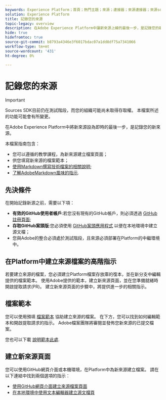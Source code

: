 ```yaml
---
keywords: Experience Platform；首頁；熱門主題；來源；連接器；來源連接器；來源sdk;sdk; SDK
solution: Experience Platform
title: 記錄您的來源
topic-legacy: overview
description: 在Adobe Experience Platform中讓新來源上線的最後一步，是記錄您的新來源。
hide: true
hidefromtoc: true
source-git-commit: b8793a4346e3f6017bdac07a1dd8df75a7341066
workflow-type: tm+mt
source-wordcount: '431'
ht-degree: 0%

---
```


# 記錄您的來源

>[!IMPORTANT]
>
>Sources SDK目前仍在測試階段，而您的組織可能尚未取得存取權。 本檔案所述的功能可能會有所變更。

在Adobe Experience Platform中將新來源設為即時的最後一步，是記錄您的新來源。

本檔案指南包含：

* 您可以遵循的教學課程，為新來源建立檔案頁面；
* 供您填寫新來源的檔案範本；
* [使用Markdown撰寫技術檔案的相關說明](https://experienceleague.adobe.com/docs/contributor/contributor-guide/writing-essentials/markdown.html?lang=en);
* [了解AdobeMarkdown風味的指示](https://experienceleague.adobe.com/docs/contributor/contributor-guide/writing-essentials/markdown.html?lang=en#custom-markdown-extensions).

## 先決條件

在開始記錄新源之前，需要以下項：

* **有效的GitHub使用者帳戶**:若您沒有現有的GitHub帳戶，則必須透過 [GitHub註冊頁面](https://github.com/);
* **存取GitHub案頭版**:您必須使用 [GitHub案頭應用程式](https://desktop.github.com/) 以便在本地環境中建立源文檔；
* 您與Adobe的整合必須處於測試階段，且來源必須部署在Platform的中繼環境中。

## 在Platform中建立來源檔案的高階指示

若要建立來源的檔案，您必須建立Platform檔案存放庫的復本，並在新分支中編輯提供的檔案範本。 使用Adobe提供的範本，建立新來源頁面，並在您準備就緒時開啟提取請求(PR)。 建立新來源頁面的步驟中，將提供進一步的相關指示。

## 檔案範本

您可以使用預填 [檔案範本](./template.md) 協助建立來源的檔案。 在下方，您可以找到如何編輯範本和開啟提取請求的指示。 Adobe檔案團隊將審閱並發佈您新來源的已提交檔案。

您也可以下載 [說明範本此處](../assets/template.zip).

## 建立新來源頁面

您可以使用GitHub網頁介面或本機環境，在Platform中為新來源建立檔案。 請在以下連結中找到兩個選項的指示：

* [使用GitHub網頁介面建立來源檔案頁面](./github.md)
* [在本地環境中使用文本編輯器建立源文檔頁](./text-editor.md)
